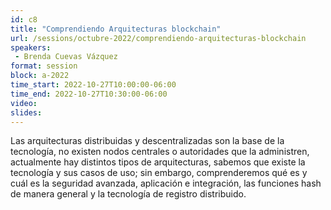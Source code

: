 ```yaml
---
id: c8
title: "Comprendiendo Arquitecturas blockchain"
url: /sessions/octubre-2022/comprendiendo-arquitecturas-blockchain
speakers:
 - Brenda Cuevas Vázquez
format: session
block: a-2022
time_start: 2022-10-27T10:00:00-06:00
time_end: 2022-10-27T10:30:00-06:00
video:
slides:
---
```


Las arquitecturas distribuidas y descentralizadas son la base de la tecnología, no existen nodos centrales o autoridades que la administren, actualmente hay distintos tipos de arquitecturas, sabemos que existe la tecnología y sus casos de uso; sin embargo, comprenderemos qué es y cuál es la seguridad avanzada, aplicación e integración, las funciones hash de manera general y la tecnología de registro distribuido.